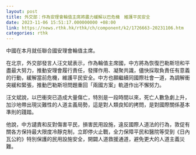 ```yaml
---
layout: post
title: 外交部：作為安理會輪值主席將盡力緩解以巴危機　維護平民安全
date: 2023-11-06 15:51:17.000000000 +08:00
link: https://news.rthk.hk/rthk/ch/component/k2/1726663-20231106.htm
categories: rthk
---
```


中國在本月就任聯合國安理會輪值主席。

在北京，外交部發言人汪文斌表示，作為輪值主席國，中方將為恢復巴勒斯坦和平盡最大努力，推動安理會履行責任，發揮作用、凝聚共識，儘快採取負責任有意義的行動，緩解當前危機，維護平民安全。中方也願繼續同國際社會一道，為調解衝突緩和緊張，推動巴勒斯坦問題重回「兩國方案」軌道作出不懈努力。

汪文斌說，以巴衝突已造成大量傷亡，特別是一段時間以來，死亡人數急劇上升，加沙地帶出現災難性的人道主義局勢，這是對人類良知的拷問，是對國際關係基本準則的踐踏。

他說，中方譴責和反對傷害平民，損害民用設施，違反國際人道法的行為，敦促有關各方保持最大限度冷靜克制，立即停火止戰，全力保障平民和醫院等受到《日內瓦公約》特別保護的民用設施安全，開闢人道救援通道，避免更大的人道主義災難。
